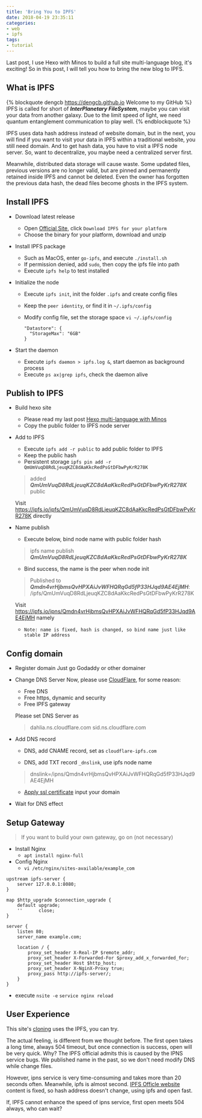 ```yaml
---
title: 'Bring You to IPFS'
date: 2018-04-19 23:35:11
categories:
- web
- ipfs
tags:
- tutorial
---
```

Last post, I use Hexo with Minos to build a full site multi-language blog, it's exciting! So in this post, I will tell you how to bring the new blog to IPFS.

<!--more-->

## What is IPFS
{% blockquote dengcb https://dengcb.github.io Welcome to my GitHub %}
IPFS is called for short of ***InterPlanetary FileSystem***, maybe you can visit your data from another galaxy. Due to the limit speed of light, we need quantum entanglement communication to play well.
{% endblockquote %}

IPFS uses data hash address instead of website domain, but in the next, you will find if you want to visit your data in IPFS within a traditional website, you still need domain. And to get hash data, you have to visit a IPFS node server. So, want to decentralize, you maybe need a centralized server first.

Meanwhile, distributed data storage will cause waste. Some updated files, previous versions are no longer valid, but are pinned and permanently retained inside IPFS and cannot be deleted. Even the owner has forgotten the previous data hash, the dead files become ghosts in the IPFS system.

## Install IPFS
- Download latest release
  - Open [Official Site](https://ipfs.io/docs/install/), click `Download IPFS for your platform`
  - Choose the binary for your platform, download and unzip
  
  
- Install IPFS package
  - Such as MacOS, enter `go-ipfs`, and execute `./install.sh`
  - If permission denied, add `sudo`, then copy the ipfs file into path
  - Execute `ipfs help` to test installed
  
  
- Initialize the node
  - Execute `ipfs init`, init the folder `.ipfs` and create config files
  - Keep the `peer identity`, or find it in `~/.ipfs/config`
  - Modify config file, set the storage space `vi ~/.ipfs/config`

        "Datastore": {
          "StorageMax": "6GB"
        }
  
  
- Start the daemon
  - Execute `ipfs daemon > ipfs.log &`, start daemon as background process
  - Execute `ps ax|grep ipfs`, check the daemon alive

## Publish to IPFS
- Build hexo site
  - Please read my last post [Hexo multi-language with Minos](/hexo-minos-multi-language/)
  - Copy the public folder to IPFS node server
  
  
- Add to IPFS
  - Execute `ipfs add -r public` to add public folder to IPFS
  - Keep the public hash
  - Persistent storage `ipfs pin add -r QmUmVuqD8RdLjeuqKZC8dAaKkcRedPsGtDFbwPyKrR278K`
  > added ***QmUmVuqD8RdLjeuqKZC8dAaKkcRedPsGtDFbwPyKrR278K*** public

    Visit https://ipfs.io/ipfs/QmUmVuqD8RdLjeuqKZC8dAaKkcRedPsGtDFbwPyKrR278K directly
  
  
- Name publish
  - Execute below, bind node name with public folder hash
  > ipfs name publish ***QmUmVuqD8RdLjeuqKZC8dAaKkcRedPsGtDFbwPyKrR278K***

  - Bind success, the name is the peer when node init
  > Published to ***Qmdn4vrHjbmsQvHPXAiJvWFHQRqGd5fP33HJqd9AE4EjMH***: /ipfs/QmUmVuqD8RdLjeuqKZC8dAaKkcRedPsGtDFbwPyKrR278K

    Visit https://ipfs.io/ipns/Qmdn4vrHjbmsQvHPXAiJvWFHQRqGd5fP33HJqd9AE4EjMH namely

  - `Note: name is fixed, hash is changed, so bind name just like stable IP address`

## Config domain
- Register domain
  Just go Godaddy or other domainer
  
  
- Change DNS Server
  Now, please use [CloudFlare](https://www.cloudflare.com), for some reason:
  - Free DNS
  - Free https, dynamic and security
  - Free IPFS gateway

  Please set DNS Server as
  > dahlia.ns.cloudflare.com
  > sid.ns.cloudflare.com
  
  
- Add DNS record
  - DNS, add CNAME record, set as `cloudflare-ipfs.com`

  - DNS, add TXT record `_dnslink`, use ipfs node name
  > dnslink=/ipns/Qmdn4vrHjbmsQvHPXAiJvWFHQRqGd5fP33HJqd9AE4EjMH

  - [Apply ssl certificate](https://www.cloudflare.com/distributed-web-gateway/)
  input your domain
  
  
- Wait for DNS effect

## Setup Gateway
> If you want to build your own gateway, go on (not necessary)

- Install Nginx
  - `apt install nginx-full`
- Config Nginx
  - `vi /etc/nginx/sites-available/example_com`
``` nginx
upstream ipfs-server {
    server 127.0.0.1:8080;
}

map $http_upgrade $connection_upgrade {
    default upgrade;
    ''      close;
}

server {
    listen 80;
    server_name example.com;

    location / {
        proxy_set_header X-Real-IP $remote_addr;
        proxy_set_header X-Forwarded-For $proxy_add_x_forwarded_for;
        proxy_set_header Host $http_host;
        proxy_set_header X-NginX-Proxy true;
        proxy_pass http://ipfs-server/;
    }
}
```
  - execute `nsite -e` `service nginx reload`

## User Experience
This site's [cloning](https://dengcb.net) uses the IPFS, you can try.

The actual feeling, is different from we thought before. The first open takes a long time, always 504 timeout, but once connection is success, open will be very quick. Why? The IPFS official admits this is caused by the IPNS service bugs. We published name in the past, so we don't need modify DNS while change files.

However, ipns service is very time-consuming and takes more than 20 seconds often. Meanwhile, ipfs is almost second. [IPFS Officle website](https://ipfs.io) content is fixed, so hash address doesn't change, using ipfs and open fast.

If, IPFS cannot enhance the speed of ipns service, first open meets 504 always, who can wait?
